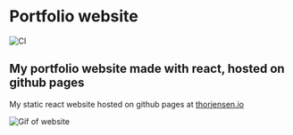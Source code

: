 # Portfolio website

![CI](https://github.com/GingerV1k1ng/GingerV1k1ng.github.io/workflows/Node.js%20CI/badge.svg?branch=main)

## My portfolio website made with react, hosted on github pages

My static react website hosted on github pages at [thorjensen.io](http://thorjensen.io)

![Gif of website](website.gif)

